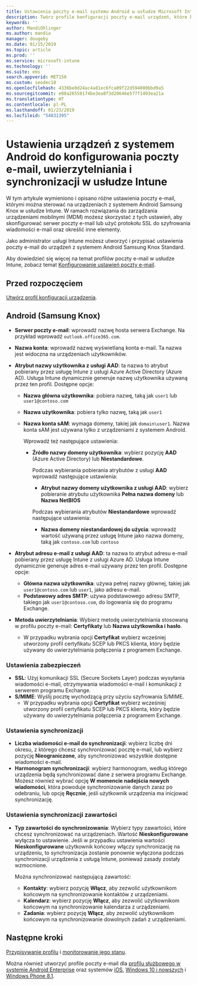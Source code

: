 ```yaml
---
title: Ustawienia poczty e-mail systemu Android w usłudze Microsoft Intune — Azure | Microsoft Docs
description: Twórz profile konfiguracji poczty e-mail urządzeń, które korzystają z serwerów programu Exchange i pobierają atrybuty z usługi Azure Active Directory. Włącz protokół SSL lub S/MIME, uwierzytelniaj użytkowników przy użyciu certyfikatów lub nazwy użytkownika i hasła oraz synchronizuj pocztę e-mail i harmonogramy na urządzeniach z systemem Android Samsung Knox za pomocą usługi Microsoft Intune.
keywords: ''
author: MandiOhlinger
ms.author: mandia
manager: dougeby
ms.date: 01/15/2019
ms.topic: article
ms.prod: ''
ms.service: microsoft-intune
ms.technology: ''
ms.suite: ems
search.appverid: MET150
ms.custom: seodec18
ms.openlocfilehash: 4336be8d24ac4a81ec6fca09f22d594000bbd9a5
ms.sourcegitcommit: e08a26558174be3ea8f3d20646e577f1493ea21a
ms.translationtype: HT
ms.contentlocale: pl-PL
ms.lasthandoff: 01/23/2019
ms.locfileid: "54831395"
---
```

# <a name="android-device-settings-to-configure-email-authentication-and-synchronization-in-intune"></a>Ustawienia urządzeń z systemem Android do konfigurowania poczty e-mail, uwierzytelniania i synchronizacji w usłudze Intune

W tym artykule wymieniono i opisano różne ustawienia poczty e-mail, którymi można sterować na urządzeniach z systemem Android Samsung Knox w usłudze Intune. W ramach rozwiązania do zarządzania urządzeniami mobilnymi (MDM) możesz skorzystać z tych ustawień, aby skonfigurować serwer poczty e-mail lub użyć protokołu SSL do szyfrowania wiadomości e-mail oraz określić inne elementy.

Jako administrator usługi Intune możesz utworzyć i przypisać ustawienia poczty e-mail do urządzeń z systemem Android Samsung Knox Standard.

Aby dowiedzieć się więcej na temat profilów poczty e-mail w usłudze Intune, zobacz temat [Konfigurowanie ustawień poczty e-mail](email-settings-configure.md).

## <a name="before-you-begin"></a>Przed rozpoczęciem

[Utwórz profil konfiguracji urządzenia](email-settings-configure.md#create-a-device-profile).

## <a name="android-samsung-knox"></a>Android (Samsung Knox)

- **Serwer poczty e-mail**: wprowadź nazwę hosta serwera Exchange. Na przykład wprowadź `outlook.office365.com`.
- **Nazwa konta**: wprowadź nazwę wyświetlaną konta e-mail. Ta nazwa jest widoczna na urządzeniach użytkowników.
- **Atrybut nazwy użytkownika z usługi AAD**: ta nazwa to atrybut pobierany przez usługę Intune z usługi Azure Active Directory (Azure AD). Usługa Intune dynamicznie generuje nazwę użytkownika używaną przez ten profil. Dostępne opcje:
  - **Nazwa główna użytkownika**: pobiera nazwę, taką jak `user1` lub `user1@contoso.com`
  - **Nazwa użytkownika**: pobiera tylko nazwę, taką jak `user1`
  - **Nazwa konta sAM**: wymaga domeny, takiej jak `domain\user1`. Nazwa konta sAM jest używana tylko z urządzeniami z systemem Android.

    Wprowadź też następujące ustawienia:  
    - **Źródło nazwy domeny użytkownika**: wybierz pozycję **AAD** (Azure Active Directory) lub **Niestandardowe**.

      Podczas wybierania pobierania atrybutów z usługi **AAD** wprowadź następujące ustawienia:
      - **Atrybut nazwy domeny użytkownika z usługi AAD**: wybierz pobieranie atrybutu użytkownika **Pełna nazwa domeny** lub **Nazwa NetBIOS**

      Podczas wybierania atrybutów **Niestandardowe** wprowadź następujące ustawienia:
      - **Nazwa domeny niestandardowej do użycia**: wprowadź wartość używaną przez usługę Intune jako nazwa domeny, taką jak `contoso.com` lub `contoso`

- **Atrybut adresu e-mail z usługi AAD**: ta nazwa to atrybut adresu e-mail pobierany przez usługę Intune z usługi Azure AD. Usługa Intune dynamicznie generuje adres e-mail używany przez ten profil. Dostępne opcje:
  - **Główna nazwa użytkownika**:  używa pełnej nazwy głównej, takiej jak `user1@contoso.com` lub `user1`, jako adresu e-mail.
  - **Podstawowy adres SMTP**: używa podstawowego adresu SMTP, takiego jak `user1@contoso.com`, do logowania się do programu Exchange.

- **Metoda uwierzytelniania**: Wybierz metodę uwierzytelniania stosowaną w profilu poczty e-mail: **Certyfikaty** lub **Nazwa użytkownika i hasło**.
  - W przypadku wybrania opcji **Certyfikat** wybierz wcześniej utworzony profil certyfikatu SCEP lub PKCS klienta, który będzie używany do uwierzytelniania połączenia z programem Exchange.

### <a name="security-settings"></a>Ustawienia zabezpieczeń

- **SSL**: Użyj komunikacji SSL (Secure Sockets Layer) podczas wysyłania wiadomości e-mail, otrzymywania wiadomości e-mail i komunikacji z serwerem programu Exchange.
- **S/MIME**: Wyślij pocztę wychodzącą przy użyciu szyfrowania S/MIME.
  - W przypadku wybrania opcji **Certyfikat** wybierz wcześniej utworzony profil certyfikatu SCEP lub PKCS klienta, który będzie używany do uwierzytelniania połączenia z programem Exchange.

### <a name="synchronization-settings"></a>Ustawienia synchronizacji

- **Liczba wiadomości e-mail do synchronizacji**: wybierz liczbę dni okresu, z którego chcesz synchronizować pocztę e-mail, lub wybierz pozycję **Nieograniczone**, aby synchronizować wszystkie dostępne wiadomości e-mail.
- **Harmonogram synchronizacji**: wybierz harmonogram, według którego urządzenia będą synchronizować dane z serwera programu Exchange. Możesz również wybrać opcję **W momencie nadejścia nowych wiadomości**, która powoduje synchronizowanie danych zaraz po odebraniu, lub opcję **Ręcznie**, jeśli użytkownik urządzenia ma inicjować synchronizację.

### <a name="content-sync-settings"></a>Ustawienia synchronizacji zawartości

- **Typ zawartości do synchronizowania**: Wybierz typy zawartości, które chcesz synchronizować na urządzeniach. Wartość **Nieskonfigurowane** wyłącza to ustawienie. Jeśli w przypadku ustawienia wartości **Nieskonfigurowane** użytkownik końcowy włączy synchronizację na urządzeniu, to synchronizacja zostanie ponownie wyłączona podczas synchronizacji urządzenia z usługą Intune, ponieważ zasady zostały wzmocnione. 

  Można synchronizować następującą zawartość:  
  - **Kontakty**: wybierz pozycję **Włącz**, aby zezwolić użytkownikom końcowym na synchronizowanie kontaktów z urządzeniami.
  - **Kalendarz**: wybierz pozycję **Włącz**, aby zezwolić użytkownikom końcowym na synchronizowanie kalendarza z urządzeniami.
  - **Zadania**: wybierz pozycję **Włącz**, aby zezwolić użytkownikom końcowym na synchronizowanie dowolnych zadań z urządzeniami.

## <a name="next-steps"></a>Następne kroki

[Przypisywanie profilu](device-profile-assign.md) i [monitorowanie jego stanu](device-profile-monitor.md).

Można również utworzyć profile poczty e-mail dla [profilu służbowego w systemie Android Enterprise](email-settings-android-enterprise.md) oraz systemów [iOS](email-settings-ios.md), [Windows 10 i nowszych](email-settings-windows-10.md) i [Windows Phone 8.1](email-settings-windows-phone-8-1.md).
